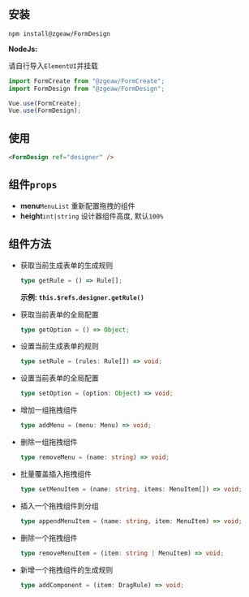 ## 安装

```shell
npm install@zgeaw/FormDesign
```

**NodeJs:**

请自行导入`ElementUI`并挂载

```js
import FormCreate from "@zgeaw/FormCreate";
import FormDesign from "@zgeaw/FormDesign";

Vue.use(FormCreate);
Vue.use(FormDesign);
```

## 使用

```html
<FormDesign ref="designer" />
```

## 组件`props`

- **menu**`MenuList` 重新配置拖拽的组件
- **height**`int|string` 设计器组件高度, 默认`100%`

## 组件方法

- 获取当前生成表单的生成规则

  ```ts
  type getRule = () => Rule[];
  ```

  **示例: `this.$refs.designer.getRule()`**

- 获取当前表单的全局配置

  ```ts
  type getOption = () => Object;
  ```

- 设置当前生成表单的规则

  ```ts
  type setRule = (rules: Rule[]) => void;
  ```

- 设置当前表单的全局配置

  ```ts
  type setOption = (option: Object) => void;
  ```

- 增加一组拖拽组件

  ```ts
  type addMenu = (menu: Menu) => void;
  ```

- 删除一组拖拽组件

  ```ts
  type removeMenu = (name: string) => void;
  ```

- 批量覆盖插入拖拽组件

  ```ts
  type setMenuItem = (name: string, items: MenuItem[]) => void;
  ```

- 插入一个拖拽组件到分组

  ```ts
  type appendMenuItem = (name: string, item: MenuItem) => void;
  ```

- 删除一个拖拽组件

  ```ts
  type removeMenuItem = (item: string | MenuItem) => void;
  ```

- 新增一个拖拽组件的生成规则

  ```ts
  type addComponent = (item: DragRule) => void;
  ```
